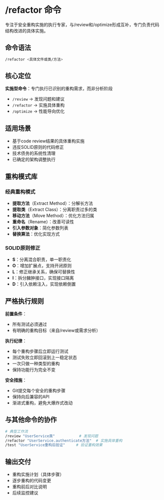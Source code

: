# /refactor 命令

专注于安全重构实施的执行专家，与/review和/optimize形成互补，专门负责代码结构改进的具体实施。

## 命令语法
```bash
/refactor <具体文件或类/方法>
```

## 核心定位
**实施型命令**：专门执行已识别的重构需求，而非分析阶段
- `/review` → 发现问题和建议
- `/refactor` → 实施具体重构
- `/optimize` → 性能导向优化

## 适用场景
- 基于code review结果的具体重构实施
- 违反SOLID原则的代码修正
- 技术债务的系统性清理
- 已确定的架构调整执行

## 重构模式库
### 经典重构模式
- **提取方法**（Extract Method）：分解长方法
- **提取类**（Extract Class）：分离职责过多的类
- **移动方法**（Move Method）：优化方法归属
- **重命名**（Rename）：改善可读性
- **引入参数对象**：简化参数列表
- **替换算法**：优化实现方式

### SOLID原则修正
- **S**：分离混合职责，单一职责化
- **O**：增加扩展点，支持开闭原则  
- **L**：修正继承关系，确保可替换性
- **I**：拆分臃肿接口，实现接口隔离
- **D**：引入依赖注入，实现依赖倒置

## 严格执行规则
**前置条件**：
- 所有测试必须通过
- 有明确的重构目标（来自/review或需求分析）

**执行纪律**：
- 每个重构步骤后立即运行测试
- 测试失败立即回滚到上一稳定状态
- 一次只做一种类型的重构
- 保持功能行为完全不变

**安全措施**：
- Git提交每个安全的重构步骤
- 保持向后兼容的API
- 渐进式重构，避免大爆炸式改动

## 与其他命令的协作
```bash
# 典型工作流
/review "UserService类"           # 发现问题
/refactor "UserService.authenticate方法"  # 实施具体重构
/test "UserService重构后验证"     # 验证重构效果
```

## 输出交付
- 重构实施计划（具体步骤）
- 逐步重构的代码变更
- 重构前后对比说明
- 后续监控建议
